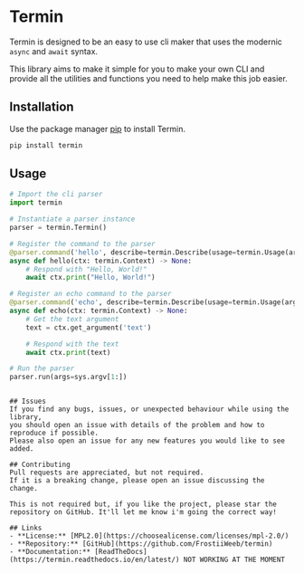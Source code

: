 # Termin
Termin is designed to be an easy to use cli maker that uses the modernic ``async`` and ``await`` syntax.

This library aims to make it simple for you to make your own CLI and provide
all the utilities and functions you need to help make this job easier.

## Installation
Use the package manager [pip](https://pip.pypa.io/en/stable/) to install Termin.

```bash
pip install termin
```

## Usage
```python
# Import the cli parser
import termin

# Instantiate a parser instance
parser = termin.Termin()

# Register the command to the parser
@parser.command('hello', describe=termin.Describe(usage=termin.Usage(arguments=[]), 'Prints hello world')) # leave arguments empty as there are no arguments
async def hello(ctx: termin.Context) -> None:
    # Respond with "Hello, World!"
    await ctx.print("Hello, World!")

# Register an echo command to the parser
@parser.command('echo', describe=termin.Describe(usage=termin.Usage(arguments=[termin.Argument('text', 'The text to print')]), 'Echo the given text'))
async def echo(ctx: termin.Context) -> None:
	# Get the text argument
	text = ctx.get_argument('text')

	# Respond with the text
	await ctx.print(text)

# Run the parser
parser.run(args=sys.argv[1:])
```
```

## Issues
If you find any bugs, issues, or unexpected behaviour while using the library,
you should open an issue with details of the problem and how to reproduce if possible.
Please also open an issue for any new features you would like to see added.

## Contributing
Pull requests are appreciated, but not required.
If it is a breaking change, please open an issue discussing the change.

This is not required but, if you like the project, please star the repository on GitHub. It'll let me know i'm going the correct way!

## Links
- **License:** [MPL2.0](https://choosealicense.com/licenses/mpl-2.0/)
- **Repository:** [GitHub](https://github.com/FrostiiWeeb/termin)
- **Documentation:** [ReadTheDocs](https://termin.readthedocs.io/en/latest/) NOT WORKING AT THE MOMENT
